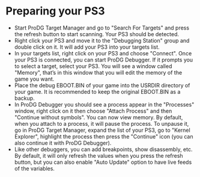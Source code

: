 # Preparing your PS3

* Start ProDG Target Manager and go to "Search For Targets" and press the refresh button to start scanning. Your PS3 should be detected.
* Right click your PS3 and move it to the "Debugging Station" group and double click on it. It will add your PS3 into your targets list.
* In your targets list, right click on your PS3 and choose "Connect". Once your PS3 is connected, you can start ProDG Debugger. If it prompts you to select a target, select your PS3. You will see a window called "Memory", that’s in this window that you will edit the memory of the game you want.
* Place the debug EBOOT.BIN of your game into the USRDIR directory of your game. It is recommended to keep the original EBOOT.BIN as a backup.
* In ProDG Debugger you should see a process appear in the "Processes" window, right click on it then choose "Attach Process" and then "Continue without symbols". You can now view memory. By default, when you attach to a process, it will pause the process. To unpause it, go in ProDG Target Manager, expand the list of your PS3, go to "Kernel Explorer", highlight the process then press the "Continue" icon \(you can also continue it with ProDG Debugger\).
* Like other debuggers, you can add breakpoints, show disassembly, etc. By default, it will only refresh the values when you press the refresh button, but you can also enable "Auto Update" option to have live feeds of the variables.

